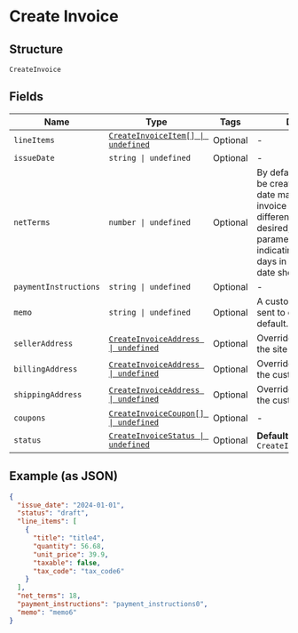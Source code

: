 
# Create Invoice

## Structure

`CreateInvoice`

## Fields

| Name | Type | Tags | Description |
|  --- | --- | --- | --- |
| `lineItems` | [`CreateInvoiceItem[] \| undefined`](../../doc/models/create-invoice-item.md) | Optional | - |
| `issueDate` | `string \| undefined` | Optional | - |
| `netTerms` | `number \| undefined` | Optional | By default, invoices will be created with a due date matching the date of invoice creation. If a different due date is desired, the net_terms parameter can be sent indicating the number of days in advance the due date should be. |
| `paymentInstructions` | `string \| undefined` | Optional | - |
| `memo` | `string \| undefined` | Optional | A custom memo can be sent to override the site's default. |
| `sellerAddress` | [`CreateInvoiceAddress \| undefined`](../../doc/models/create-invoice-address.md) | Optional | Overrides the defaults for the site |
| `billingAddress` | [`CreateInvoiceAddress \| undefined`](../../doc/models/create-invoice-address.md) | Optional | Overrides the default for the customer |
| `shippingAddress` | [`CreateInvoiceAddress \| undefined`](../../doc/models/create-invoice-address.md) | Optional | Overrides the default for the customer |
| `coupons` | [`CreateInvoiceCoupon[] \| undefined`](../../doc/models/create-invoice-coupon.md) | Optional | - |
| `status` | [`CreateInvoiceStatus \| undefined`](../../doc/models/create-invoice-status.md) | Optional | **Default**: `CreateInvoiceStatus.Open` |

## Example (as JSON)

```json
{
  "issue_date": "2024-01-01",
  "status": "draft",
  "line_items": [
    {
      "title": "title4",
      "quantity": 56.68,
      "unit_price": 39.9,
      "taxable": false,
      "tax_code": "tax_code6"
    }
  ],
  "net_terms": 18,
  "payment_instructions": "payment_instructions0",
  "memo": "memo6"
}
```

